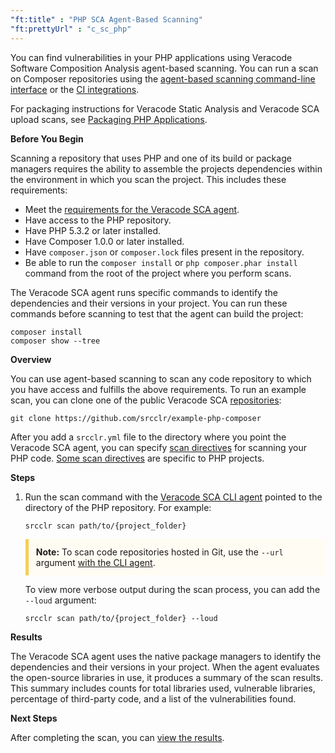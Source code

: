 ```yaml
---
"ft:title" : "PHP SCA Agent-Based Scanning"
"ft:prettyUrl" : "c_sc_php"
---
```


You can find vulnerabilities in your PHP applications using Veracode Software Composition Analysis agent-based scanning. You can run a scan on Composer repositories using the [agent-based scanning command-line interface](https://docs.veracode.com/r/c_sc_agent_usage) or the [CI integrations](https://docs.veracode.com/r/Integrate_Veracode_SCA_Agent_Based_Scanning_with_Your_CI_Projects).

For packaging instructions for Veracode Static Analysis and Veracode SCA upload scans, see [Packaging PHP Applications](https://docs.veracode.com/r/compilation_php).

<p font-size="13pt"><b>Before You Begin</b></p>

Scanning a repository that uses PHP and one of its build or package managers requires the ability to assemble the projects dependencies within the environment in which you scan the project. This includes these requirements:

- Meet the [requirements for the Veracode SCA agent](https://docs.veracode.com/r/c_sc_agent_usage).
- Have access to the PHP repository.
- Have PHP 5.3.2 or later installed.
- Have Composer 1.0.0 or later installed.
- Have `composer.json` or `composer.lock` files present in the repository.
- Be able to run the `composer install` or `php composer.phar install` command from the root of the project where you perform scans.

The Veracode SCA agent runs specific commands to identify the dependencies and their versions in your project. You can run these commands before scanning to test that the agent can build the project:

```
composer install
composer show --tree
```

<p font-size="13pt"><b>Overview</b></p>

You can use agent-based scanning to scan any code repository to which you have access and fulfills the above requirements. To run an example scan, you can clone one of the public Veracode SCA [repositories](https://github.com/srcclr):

```
git clone https://github.com/srcclr/example-php-composer 
```

After you add a `srcclr.yml` file to the directory where you point the Veracode SCA agent, you can specify [scan directives](https://docs.veracode.com/r/c_sc_scan_directives) for scanning your PHP code. [Some scan directives](https://docs.veracode.com/r/PHP_Scan_Directives) are specific to PHP projects.


<p font-size="13pt"><b>Steps</b></p>

1. Run the scan command with the [Veracode SCA CLI agent](https://docs.veracode.com/r/Using_the_Veracode_SCA_Command_Line_Agent) pointed to the directory of the PHP repository. For example:

    ```
    srcclr scan path/to/{project_folder}
    ```
    <p style="background-color:#FFFCF3; padding: 12px; border-left: 5px solid #F7CD55;">
    <b>Note:</b> To scan code repositories hosted in Git, use the <code>--url</code> argument <a href="https://docs.veracode.com/r/Veracode_SCA_Agent_Commands">with the CLI agent</a>.
    </p>

    To view more verbose output during the scan process, you can add the `--loud` argument:

    ```
    srcclr scan path/to/{project_folder} --loud
    ```

<p font-size="13pt"><b>Results</b></p>

The Veracode SCA agent uses the native package managers to identify the dependencies and their versions in your project. When the agent evaluates the open-source libraries in use, it produces a summary of the scan results. This summary includes counts for total libraries used, vulnerable libraries, percentage of third-party code, and a list of the vulnerabilities found.

<p font-size="13pt"><b>Next Steps</b></p>

After completing the scan, you can [view the results](https://docs.veracode.com/r/Viewing_Agent_Based_Scan_Results).
